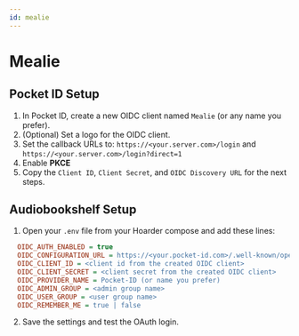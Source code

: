 ```yaml
---
id: mealie
---
```

# Mealie

## Pocket ID Setup

1. In Pocket ID, create a new OIDC client named `Mealie` (or any name you prefer).  
2. (Optional) Set a logo for the OIDC client.  
3. Set the callback URLs to:
`https://<your.server.com>/login` and
`https://<your.server.com>/login?direct=1`
4. Enable **PKCE**
5. Copy the `Client ID`, `Client Secret`, and `OIDC Discovery URL` for the next steps.  

## Audiobookshelf Setup

1. Open your `.env` file from your Hoarder compose and add these lines:

```ini
  OIDC_AUTH_ENABLED = true
  OIDC_CONFIGURATION_URL = https://<your.pocket-id.com>/.well-known/openid-configuration
  OIDC_CLIENT_ID = <client id from the created OIDC client>
  OIDC_CLIENT_SECRET = <client secret from the created OIDC client>
  OIDC_PROVIDER_NAME = Pocket-ID (or name you prefer)
  OIDC_ADMIN_GROUP = <admin group name>
  OIDC_USER_GROUP = <user group name>
  OIDC_REMEMBER_ME = true | false
```
2. Save the settings and test the OAuth login.  
